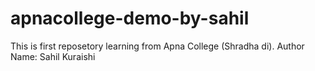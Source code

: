# apnacollege-demo-by-sahil
This is first reposetory learning from Apna College (Shradha di).
Author Name: Sahil Kuraishi
